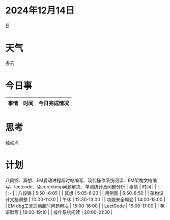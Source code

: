 # 2024年12月14日
日
# 天气
多云
# 今日事
| 事情  | 时间 |今日完成情况|
| :-- | :- |:-|

# 思考
触动点




# 计划
八段锦、冥想、EM启动进程超时帖编写、现代操作系统阅读、EM架构文档编写、leetcode、免coredump问题解决、单测统计及问题分析
| 事情  | 时间 |
| :-- | :- |
| 八段锦 | 5:50 -6:05 |
| 冥想 | 5:05-6:20 |
| 用例图 | 6:50-8:50 |
| 架构设计文档调整 | 10:00-11:30 |
| 午休 | 12:30-13:00 |
| 功能安全周会 | 14:00-15:00 |
| EM dbg工具启动超时问题解决 | 15:00-16:00 |
| LeetCode | 16:00-17:00 |
| 英语默写 | 18:00-19:10 |
| 操作系统阅读 | 20:00-21:30 |



